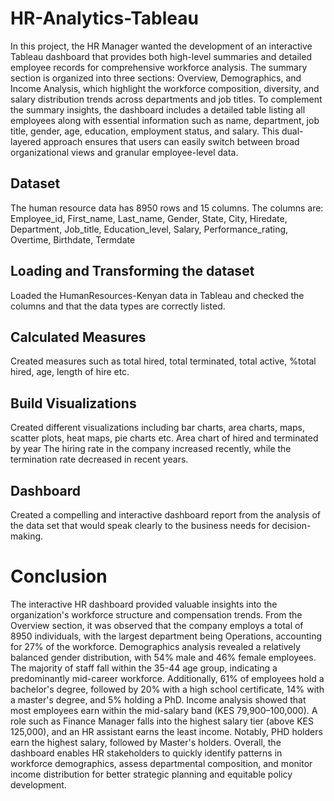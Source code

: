 # HR-Analytics-Tableau
In this project, the HR Manager wanted the development of an interactive Tableau dashboard that
provides both high-level summaries and detailed employee records for comprehensive workforce
analysis. The summary section is organized into three sections: Overview, Demographics, and Income
Analysis, which highlight the workforce composition, diversity, and salary distribution trends across
departments and job titles. To complement the summary insights, the dashboard includes a detailed
table listing all employees along with essential information such as name, department, job title,
gender, age, education, employment status, and salary. This dual-layered approach ensures that
users can easily switch between broad organizational views and granular employee-level data.

## Dataset
The human resource data has 8950 rows and 15 columns.
The columns are:
Employee_id,
First_name,
Last_name,
Gender,
State,
City,
Hiredate,
Department,
Job_title,
Education_level,
Salary,
Performance_rating,
Overtime,
Birthdate,
Termdate

## Loading and Transforming the dataset
Loaded the HumanResources-Kenyan data in Tableau and checked the columns and that the
data types are correctly listed.

## Calculated Measures
Created measures such as total hired, total terminated, total active, %total hired, age, length
of hire etc.

## Build Visualizations
Created different visualizations including bar charts, area charts, maps, scatter plots, heat
maps, pie charts etc.
Area chart of hired and terminated by year
The hiring rate in the company increased recently, while the termination rate decreased in
recent years.

## Dashboard
Created a compelling and interactive dashboard report from the analysis of the data set that
would speak clearly to the business needs for decision-making. 

# Conclusion
The interactive HR dashboard provided valuable insights into the organization's workforce structure
and compensation trends. From the Overview section, it was observed that the company employs a
total of 8950 individuals, with the largest department being Operations, accounting for 27% of the
workforce.
Demographics analysis revealed a relatively balanced gender distribution, with 54% male and 46%
female employees. The majority of staff fall within the 35-44 age group, indicating a predominantly
mid-career workforce. Additionally, 61% of employees hold a bachelor's degree, followed by 20% with
a high school certificate, 14% with a master's degree, and 5% holding a PhD.
Income analysis showed that most employees earn within the mid-salary band (KES 79,900–100,000).
A role such as Finance Manager falls into the highest salary tier (above KES 125,000), and an HR
assistant earns the least income. Notably, PHD holders earn the highest salary, followed by Master's
holders.
Overall, the dashboard enables HR stakeholders to quickly identify patterns in workforce
demographics, assess departmental composition, and monitor income distribution for better strategic
planning and equitable policy development.
